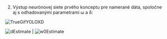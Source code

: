 2. Výstup neurónovej siete prvého konceptu pre namerané dáta, spoločne aj s odhadovanými parametrami ω a δ:

![TrueGifYOLOXD](https://user-images.githubusercontent.com/87126069/172000038-7976868f-d495-4074-a669-c21842edab67.gif)


![dEstimate](https://user-images.githubusercontent.com/87126069/172000147-2b738b07-cebb-44bf-bed5-1731e63106ba.gif) | ![w0Estimate](https://user-images.githubusercontent.com/87126069/172000154-3137e7a2-4324-4176-9454-c3f2ecb99533.gif)

